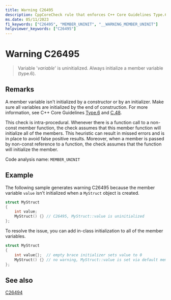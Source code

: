 ```yaml
---
title: Warning C26495
description: CppCoreCheck rule that enforces C++ Core Guidelines Type.6
ms.date: 05/11/2023
f1_keywords: ["C26495", "MEMBER_UNINIT", "__WARNING_MEMBER_UNINIT"]
helpviewer_keywords: ["C26495"]
---
```

# Warning C26495

> Variable '*variable*' is uninitialized. Always initialize a member variable (type.6).

## Remarks

A member variable isn't initialized by a constructor or by an initializer. Make sure all variables are initialized by the end of construction. For more information, see C++ Core Guidelines [Type.6](https://github.com/isocpp/CppCoreGuidelines/blob/master/CppCoreGuidelines.md#SS-type) and [C.48](https://github.com/isocpp/CppCoreGuidelines/blob/master/CppCoreGuidelines.md#c48-prefer-in-class-initializers-to-member-initializers-in-constructors-for-constant-initializers).

This check is intra-procedural. Whenever there is a function call to a non-const member function, the check assumes that this member function will initialize all of the members. This heuristic can result in missed errors and is in place to avoid false positive results. Moreover, when a member is passed by non-const reference to a function, the check assumes that the function will initialize the member.

Code analysis name: `MEMBER_UNINIT`

## Example

The following sample generates warning C26495 because the member variable `value` isn't initialized when a `MyStruct` object is created.

```cpp
struct MyStruct
{
    int value;
    MyStruct() {} // C26495, MyStruct::value is uninitialized
};
```

To resolve the issue, you can add in-class initialization to all of the member variables.

```cpp
struct MyStruct
{
    int value{};  // empty brace initializer sets value to 0
    MyStruct() {} // no warning, MyStruct::value is set via default member initialization
};
```

## See also

[C26494](c26494.md)
